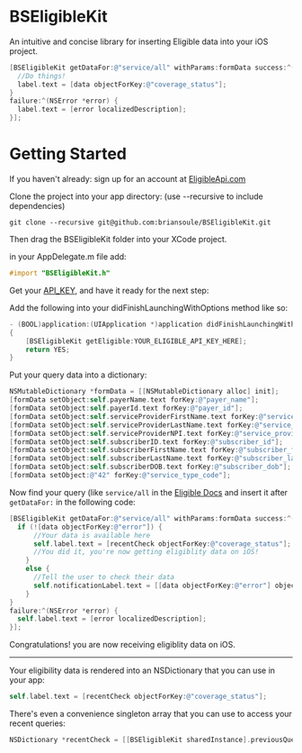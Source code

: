 BSEligibleKit
=============

An intuitive and concise library for inserting Eligible data into your iOS project.

``` objective-c
[BSEligibleKit getDataFor:@"service/all" withParams:formData success:^(NSDictionary *data) {
  //Do things!
  label.text = [data objectForKey:@"coverage_status"];
} 
failure:^(NSError *error) {
  label.text = [error localizedDescription];
}];
```

Getting Started
=============

If you haven't already: sign up for an account at [EligibleApi.com](https://eligibleapi.com/users/sign_up)

Clone the project into your app directory: (use --recursive to include dependencies)

``` terminal
git clone --recursive git@github.com:briansoule/BSEligibleKit.git
```

Then drag the BSEligibleKit folder into your XCode project.


in your AppDelegate.m file add:
``` objective-c
#import "BSEligibleKit.h"
```
Get your [API_KEY](https://eligibleapi.com/profile/information), and have it ready for the next step:

Add the following into your didFinishLaunchingWithOptions method like so:
``` objective-c
- (BOOL)application:(UIApplication *)application didFinishLaunchingWithOptions:(NSDictionary *)launchOptions
{
    [BSEligibleKit getEligible:YOUR_ELIGIBLE_API_KEY_HERE];
    return YES;
}
```
Put your query data into a dictionary:

``` objective-c
NSMutableDictionary *formData = [[NSMutableDictionary alloc] init];
[formData setObject:self.payerName.text forKey:@"payer_name"];
[formData setObject:self.payerId.text forKey:@"payer_id"];
[formData setObject:self.serviceProviderFirstName.text forKey:@"service_provider_first_name"];
[formData setObject:self.serviceProviderLastName.text forKey:@"service_provider_last_name"];
[formData setObject:self.serviceProviderNPI.text forKey:@"service_provider_npi"];
[formData setObject:self.subscriberID.text forKey:@"subscriber_id"];
[formData setObject:self.subscriberFirstName.text forKey:@"subscriber_first_name"];
[formData setObject:self.subscriberLastName.text forKey:@"subscriber_last_name"];
[formData setObject:self.subscriberDOB.text forKey:@"subscriber_dob"];
[formData setObject:@"42" forKey:@"service_type_code"];
```

Now find your query (like `service/all` in the [Eligible Docs](https://eligibleapi.com/rest-api-v1) and insert it after `getDataFor:` in the following code:

``` objective-c
[BSEligibleKit getDataFor:@"service/all" withParams:formData success:^(NSDictionary *data) {
  if (![data objectForKey:@"error"]) {
      //Your data is available here
      self.label.text = [recentCheck objectForKey:@"coverage_status"];
      //You did it, you're now getting eligiblity data on iOS!
	}
	else {
      //Tell the user to check their data
  	  self.notificationLabel.text = [[data objectForKey:@"error"] objectForKey:@"follow-up_action_description"];		
	}
}
failure:^(NSError *error) {
  self.label.text = [error localizedDescription];
}];
```
Congratulations! you are now receiving eligiblity data on iOS.

---
Your eligibility data is rendered into an NSDictionary that you can use in your app:
``` objective-c
self.label.text = [recentCheck objectForKey:@"coverage_status"];
```

There's even a convenience singleton array that you can use to access your recent queries:
``` objective-c
NSDictionary *recentCheck = [[BSEligibleKit sharedInstance].previousQueries objectAtIndex:0];
```
